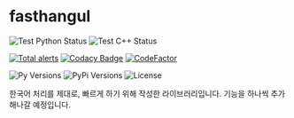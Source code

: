 # fasthangul

![Test Python Status](https://github.com/jeongukjae/fasthangul/workflows/Test%20Python/badge.svg)
![Test C++ Status](https://github.com/jeongukjae/fasthangul/workflows/Test%20C++/badge.svg)

[![Total alerts](https://img.shields.io/lgtm/alerts/g/jeongukjae/fasthangul.svg?logo=lgtm&logoWidth=18)](https://lgtm.com/projects/g/jeongukjae/fasthangul/alerts/)
[![Codacy Badge](https://api.codacy.com/project/badge/Grade/54b43aedda274679b37a965ac133dcd3)](https://www.codacy.com/manual/jeongukjae/fasthangul?utm_source=github.com&utm_medium=referral&utm_content=jeongukjae/fasthangul&utm_campaign=Badge_Grade)
[![CodeFactor](https://www.codefactor.io/repository/github/jeongukjae/fasthangul/badge)](https://www.codefactor.io/repository/github/jeongukjae/fasthangul)

![Py Versions](https://img.shields.io/pypi/pyversions/fasthangul)
![PyPi Versions](https://img.shields.io/pypi/v/fasthangul)
![License](https://img.shields.io/pypi/l/fasthangul)

한국어 처리를 제대로, 빠르게 하기 위해 작성한 라이브러리입니다. 기능을 하나씩 추가해나갈 예정입니다.
